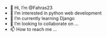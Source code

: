 - 👋 Hi, I’m @Fahras23
- 👀 I’m interested in python web development
- 🌱 I’m currently learning Django
- 💞️ I’m looking to collaborate on ...
- 📫 How to reach me ...

<!---
Fahras23/Fahras23 is a ✨ special ✨ repository because its `README.md` (this file) appears on your GitHub profile.
You can click the Preview link to take a look at your changes.
--->
